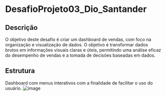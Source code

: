 # DesafioProjeto03_Dio_Santander

## Descrição
O objetivo deste desafio é criar um dashboard de vendas, com foco na organização e visualização de dados. O objetivo é transformar dados brutos em informações visuais claras e úteis, permitindo uma análise eficaz do desempenho de vendas e a tomada de decisões baseadas em dados.

## Estrutura
Dashboard com menus interativos com a finalidade de facilitar o uso do usuário.
![image](https://github.com/user-attachments/assets/0d68fc95-9c28-41b6-84f1-b48bc39317ee)
